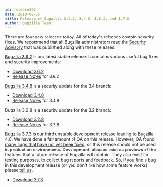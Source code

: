 ```yaml
---
id: release362
date: 2010-08-05
title: Release of Bugzilla 3.2.8, 3.4.8, 3.6.2, and 3.7.3
author: Bugzilla Team
---
```


There are four new releases today. All of today's releases contain security fixes. We recommend that all Bugzilla administrators read the [Security Advisory](/security/3.2.7/) that was published along with these releases.

[Bugzilla 3.6.2](/releases/3.6.2/) is our latest stable release. It contains various useful bug fixes and security improvements:

*   [Download 3.6.2](/download/#v36)
*   [Release Notes](/releases/3.6.2/) for 3.6.2

[Bugzilla 3.4.8](/releases/3.4.8/) is a security update for the 3.4 branch:

*   [Download 3.4.8](/download/#v34)
*   [Release Notes](/releases/3.4.8/) for 3.4.8

[Bugzilla 3.2.8](/releases/3.2.8/) is a security update for the 3.2 branch:

*   [Download 3.2.8](/download/#v32)
*   [Release Notes](/releases/3.2.8/) for 3.2.8

[Bugzilla 3.7.3](/releases/4.0/) is our third unstable development release leading to Bugzilla 4.0\. We have done a fair amount of QA on this release. However, QA found [many bugs that have not yet been fixed](https://bugzilla.mozilla.org/buglist.cgi?quicksearch=prod:Bugzilla+flag:blocking4.0%2B), so this release should not be used in production environments. Development releases exist as previews of the features that a future release of Bugzilla will contain. They also exist for testing purposes, to collect bug reports and feedback. So, if you find a bug in this development release (or you don't like how some feature works) please [tell us](/developers/reporting_bugs.html).

*   [Download 3.7.3](/download/#v40)

